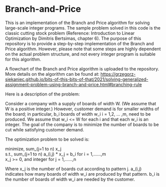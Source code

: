 # Branch-and-Price
This is an implementation of the Branch and Price algorithm for solving large-scale integer programs. The sample problem solved in this code is the classic cutting stock problem (Reference: Introduction to Linear Optimization by Dimitris Bertsimas, chapter 6). The purpose of this repository is to provide a step-by-step implementation of the Branch and Price algorithm. However, please note that some steps are highly dependent on the actual problem structure, and not every integer program is suitable for this algorithm.

A flowchart of the Branch and Price algorithm is uploaded to the repository. More details on the algorithm can be found at:
https://grzegorz-siekaniec.github.io/bits-of-this-bits-of-that/2021/solving-generalized-assignment-problem-using-branch-and-price.html#branching-rule

Here is a description of the problem:

Consider a company with a supply of boards 
of width W. (We assume that W is a positive integer.) However, customer demand is for smaller widths of the board; in particular, b_i boards of width w_i
i = 1,2, ... ,m, need to be produced. We assume that w_i <= W for each i
and that each w_i is an integer.
The goal of the company is to minimize the number of boards to be cut while satisfying customer demand.

The optimization problem to be solved is: <br>

minimize,   sum_(j=1 to n) x_j <br>
s.t.,       sum_(j=1 to n) a_(i,j) * x_j = b_i   for i = 1,......,m <br>
            x_j >= 0, and integer                for j = 1,......,n <br>

    
Where x_j is the number of boards cut according to pattern j.
a_(i,j) indicates how many boards of width w_i are produced by that pattern.
b_i is the number of boards of width w_i are needed by the customer.

